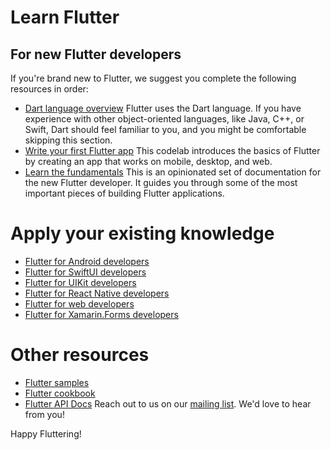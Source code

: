 # Learn Flutter

## For new Flutter developers

If you're brand new to Flutter, we suggest you complete the following resources in order:

- [Dart language overview](https://dart.dev/overview) Flutter uses the Dart language. If you have experience with other object-oriented languages, like Java, C++, or Swift, Dart should feel familiar to you, and you might be comfortable skipping this section.
- [Write your first Flutter app](https://docs.flutter.dev/get-started/codelab) This codelab introduces the basics of Flutter by creating an app that works on mobile, desktop, and web.
- [Learn the fundamentals](https://docs.flutter.dev/get-started/fundamentals) This is an opinionated set of documentation for the new Flutter developer. It guides you through some of the most important pieces of building Flutter applications.

# Apply your existing knowledge

- [Flutter for Android developers](https://docs.flutter.dev/get-started/flutter-for/android-devs)
- [Flutter for SwiftUI developers](https://docs.flutter.dev/get-started/flutter-for/swiftui-devs)
- [Flutter for UIKit developers](https://docs.flutter.dev/get-started/flutter-for/uikit-devs)
- [Flutter for React Native developers](https://docs.flutter.dev/get-started/flutter-for/react-native-devs)
- [Flutter for web developers](https://docs.flutter.dev/get-started/flutter-for/web-devs)
- [Flutter for Xamarin.Forms developers](https://docs.flutter.dev/get-started/flutter-for/xamarin-forms-devs)

# Other resources

- [Flutter samples](https://flutter.github.io/samples)
- [Flutter cookbook](https://docs.flutter.dev/cookbook)
- [Flutter API Docs](https://api.flutter.dev/?_gl=1*djw27h*_gcl_aw*R0NMLjE3Mjk5MTMwODAuQ2p3S0NBandnLTI0QmhCX0Vpd0ExWk94OHQtb2trbU9aVHFsRU1zRTFPY0lFQzhHNjJiUjJpWEJNUG1WWjRCMzJOVThnUlJIcFh4cG54b0N4QjBRQXZEX0J3RQ..*_gcl_dc*R0NMLjE3Mjk5MTMwODAuQ2p3S0NBandnLTI0QmhCX0Vpd0ExWk94OHQtb2trbU9aVHFsRU1zRTFPY0lFQzhHNjJiUjJpWEJNUG1WWjRCMzJOVThnUlJIcFh4cG54b0N4QjBRQXZEX0J3RQ..*_ga*MTY0MDM4MjYwNC4xNzI5OTEzMDYy*_ga_04YGWK0175*MTcyOTkxMzA2Ni4xLjEuMTcyOTkxMzg1Ny4wLjAuMA..)
Reach out to us on our [mailing list](flutter-dev@googlegroups.com). We'd love to hear from you!

Happy Fluttering!